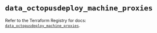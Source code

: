 # `data_octopusdeploy_machine_proxies`

Refer to the Terraform Registry for docs: [`data_octopusdeploy_machine_proxies`](https://registry.terraform.io/providers/octopusdeploylabs/octopusdeploy/0.43.2/docs/data-sources/machine_proxies).
